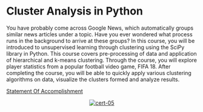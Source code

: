# Cluster Analysis in Python

You have probably come across Google News, which automatically groups similar news articles under a topic. Have you ever wondered what process runs in the background to arrive at these groups? In this course, you will be introduced to unsupervised learning through clustering using the SciPy library in Python. This course covers pre-processing of data and application of hierarchical and k-means clustering. Through the course, you will explore player statistics from a popular football video game, FIFA 18. After completing the course, you will be able to quickly apply various clustering algorithms on data, visualize the clusters formed and analyze results.

[Statement Of Accomplishment](https://www.datacamp.com/statement-of-accomplishment/course/5016b764b68a7fdf125ed67e84b61fda0711b2f5)

 <p align='center'>
  <a href="#">
    <img src='' alt="cert-05">
  </a>
</p>
